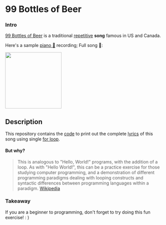 # 99 Bottles of Beer


### Intro

[99 Bottles of Beer](https://en.wikipedia.org/wiki/99_Bottles_of_Beer) is a traditional [repetitive](https://en.wikipedia.org/wiki/Repetitive_song) **song** famous in US and Canada.

Here's a sample [piano 🎹](https://en.wikipedia.org/wiki/File:99_bottles_of_beer.ogg) recording; Full song 🥁:

[<img src="https://img.youtube.com/vi/Z7bmyjxJuVY/maxresdefault.jpg" width=180>](https://youtu.be/Z7bmyjxJuVY)


## Description

This repository contains the [code](code.py) to print out the complete [lyrics](output.txt) of this song using single [for loop](https://en.wikipedia.org/wiki/For_loop).

#### But why?
> This is analogous to "Hello, World!" programs, with the addition of a loop. As with "Hello World!", this can be a practice exercise for those studying computer programming, and a demonstration of different programming paradigms dealing with looping constructs and syntactic differences between programming languages within a paradigm.
[Wikipedia](https://en.wikipedia.org/wiki/99_Bottles_of_Beer#:~:text=References%20in%20computer%20science%5Bedit%5D)


### Takeaway

If you are a beginner to programming, don't forget to try doing this fun exercise! : )
